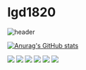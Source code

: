 # lgd1820

![header](https://capsule-render.vercel.app/api?type=transparent&color=auto&height=300&section=header&text=LGD`s%20github&fontSize=90)

[![Anurag's GitHub stats](https://github-readme-stats.vercel.app/api?username=lgd1820&?count_private=true&show_icons=true&theme=radical)](https://github.com/anuraghazra/github-readme-stats)

<img src="https://img.shields.io/badge/Github-181717?style=flat-square&logo=github&logoColor=white"/></a>
<img src="https://img.shields.io/badge/Python-3776AB?style=flat-square&logo=python&logoColor=white"/></a>
<img src="https://img.shields.io/badge/Tensorflow-FF6F00?style=flat-square&logo=tensorflow&logoColor=white"/></a>
<img src="https://img.shields.io/badge/Pytorch-EE4C2C?style=flat-square&logo=pytorch&logoColor=white"/></a>
<img src="https://img.shields.io/badge/Docker-2496ED?style=flat-square&logo=docker&logoColor=white"/></a>
<img src="https://img.shields.io/badge/Kubernetes-326CE5?style=flat-square&logo=kubernetes&logoColor=white"/></a>
